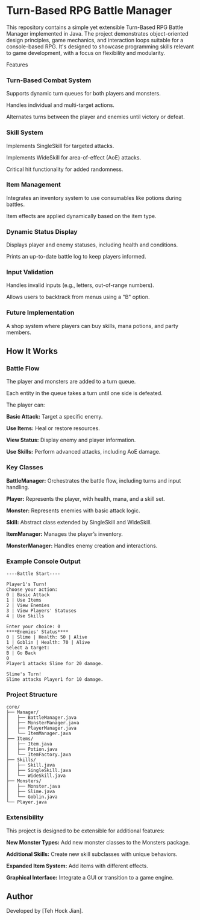 # Turn-Based RPG Battle Manager

This repository contains a simple yet extensible Turn-Based RPG Battle Manager implemented in Java. The project demonstrates object-oriented design principles, game mechanics, and interaction loops suitable for a console-based RPG. It's designed to showcase programming skills relevant to game development, with a focus on flexibility and modularity.

Features

### Turn-Based Combat System

Supports dynamic turn queues for both players and monsters.

Handles individual and multi-target actions.

Alternates turns between the player and enemies until victory or defeat.

### Skill System

Implements SingleSkill for targeted attacks.

Implements WideSkill for area-of-effect (AoE) attacks.

Critical hit functionality for added randomness.

### Item Management

Integrates an inventory system to use consumables like potions during battles.

Item effects are applied dynamically based on the item type.

### Dynamic Status Display

Displays player and enemy statuses, including health and conditions.

Prints an up-to-date battle log to keep players informed.

### Input Validation

Handles invalid inputs (e.g., letters, out-of-range numbers).

Allows users to backtrack from menus using a "B" option.

### Future Implementation

A shop system where players can buy skills, mana potions, and party members.

## How It Works

### Battle Flow

The player and monsters are added to a turn queue.

Each entity in the queue takes a turn until one side is defeated.

The player can:

**Basic Attack:** Target a specific enemy.

**Use Items:** Heal or restore resources.

**View Status:** Display enemy and player information.

**Use Skills:** Perform advanced attacks, including AoE damage.

### Key Classes

**BattleManager:** Orchestrates the battle flow, including turns and input handling.

**Player:** Represents the player, with health, mana, and a skill set.

**Monster:** Represents enemies with basic attack logic.

**Skill:** Abstract class extended by SingleSkill and WideSkill.

**ItemManager:** Manages the player’s inventory.

**MonsterManager:** Handles enemy creation and interactions.

### Example Console Output
```
----Battle Start----

Player1's Turn!
Choose your action:
0 | Basic Attack
1 | Use Items
2 | View Enemies
3 | View Players' Statuses
4 | Use Skills

Enter your choice: 0
****Enemies' Status****
0 | Slime | Health: 50 | Alive
1 | Goblin | Health: 70 | Alive
Select a target:
B | Go Back
0
Player1 attacks Slime for 20 damage.

Slime's Turn!
Slime attacks Player1 for 10 damage.
```

### Project Structure
```
core/
├── Manager/
│   ├── BattleManager.java
│   ├── MonsterManager.java
│   ├── PlayerManager.java
│   └── ItemManager.java
├── Items/
│   ├── Item.java
│   ├── Potion.java
│   └── ItemFactory.java
├── Skills/
│   ├── Skill.java
│   ├── SingleSkill.java
│   └── WideSkill.java
├── Monsters/
│   ├── Monster.java
│   ├── Slime.java
│   └── Goblin.java
└── Player.java
```

### Extensibility

This project is designed to be extensible for additional features:

**New Monster Types:** Add new monster classes to the Monsters package.

**Additional Skills:** Create new skill subclasses with unique behaviors.

**Expanded Item System:** Add items with different effects.

**Graphical Interface:** Integrate a GUI or transition to a game engine.

## Author

Developed by [Teh Hock Jian].
